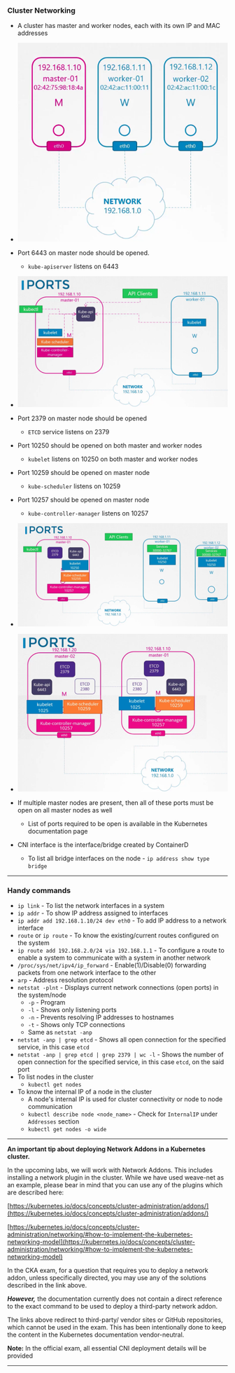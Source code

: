 
### Cluster Networking

- A cluster has master and worker nodes, each with its own IP and MAC addresses
- ![clusternetworking.png](Attachments/clusternetworking.png)
- Port 6443 on master node should be opened.
	- `kube-apiserver` listens on 6443
- ![portsopen-1.png](Attachments/portsopen-1.png)
- Port 2379 on master node should be opened
	- `ETCD` service listens on 2379
- Port 10250 should be opened on both master and worker nodes
	- `kubelet` listens on 10250 on both master and worker nodes
- Port 10259 should be opened on master node
	- `kube-scheduler` listens on 10259
- Port 10257 should be opened on master node
	- `kube-controller-manager` listens on 10257
- ![portsopen-2.png](Attachments/portsopen-2.png)
- ![portsopen-3.png](Attachments/portsopen-3.png)
- If multiple master nodes are present, then all of these ports must be open on all master nodes as well
	- List of ports required to be open is available in the Kubernetes documentation page

- CNI interface is the interface/bridge created by ContainerD
	- To list all bridge interfaces on the node - `ip address show type bridge`


---

### Handy commands

- `ip link` - To list the network interfaces in a system
- `ip addr` - To show IP address assigned to interfaces
- `ip addr add 192.168.1.10/24 dev eth0` - To add IP address to a network interface
- `route` or `ip route` - To know the existing/current routes configured on the system
- `ip route add 192.168.2.0/24 via 192.168.1.1` - To configure a route to enable a system to communicate with a system in another network
- `/proc/sys/net/ipv4/ip_forward` - Enable(1)/Disable(0) forwarding packets from one network interface to the other
- `arp` - Address resolution protocol
- `netstat -plnt` - Displays current network connections (open ports) in the system/node
	- `-p` - Program
	- `-l` - Shows only listening ports
	- `-n` - Prevents resolving IP addresses to hostnames
	- `-t` - Shows only TCP connections
	- Same as `netstat -anp`
- `netstat -anp | grep etcd` - Shows all open connection for the specified service, in this case `etcd`
- `netstat -anp | grep etcd | grep 2379 | wc -l` - Shows the number of open connection for the specified service, in this case `etcd`, on the said port
- To list nodes in the cluster
	- `kubectl get nodes`
- To know the internal IP of a node in the cluster
	- A node's internal IP is used for cluster connectivity or node to node communication
	- `kubectl describe node <node_name>` - Check for `InternalIP` under `Addresses` section
	- `kubectl get nodes -o wide`

---

**An important tip about deploying Network Addons in a Kubernetes cluster.**

In the upcoming labs, we will work with Network Addons. This includes installing a network plugin in the cluster. While we have used weave-net as an example, please bear in mind that you can use any of the plugins which are described here:

[https://kubernetes.io/docs/concepts/cluster-administration/addons/](https://kubernetes.io/docs/concepts/cluster-administration/addons/)

[https://kubernetes.io/docs/concepts/cluster-administration/networking/#how-to-implement-the-kubernetes-networking-model](https://kubernetes.io/docs/concepts/cluster-administration/networking/#how-to-implement-the-kubernetes-networking-model)

In the CKA exam, for a question that requires you to deploy a network addon, unless specifically directed, you may use any of the solutions described in the link above.

**_However,_** the documentation currently does not contain a direct reference to the exact command to be used to deploy a third-party network addon.

The links above redirect to third-party/ vendor sites or GitHub repositories, which cannot be used in the exam. This has been intentionally done to keep the content in the Kubernetes documentation vendor-neutral.

**Note:** In the official exam, all essential CNI deployment details will be provided


---

